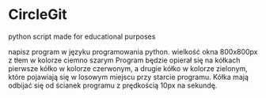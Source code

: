 # CircleGit
 
python script made for educational purposes

napisz program w języku programowania python. wielkość okna 800x800px z tłem w kolorze ciemno szarym Program będzie opierał się na kółkach pierwsze kółko w kolorze czerwonym, a drugie kółko w kolorze zielonym, które pojawiają się w losowym miejscu przy starcie programu. Kółka mają odbijać się od ścianek programu z prędkością 10px na sekundę.
